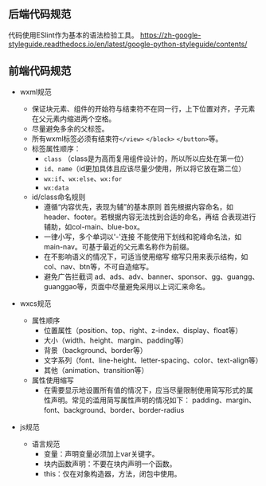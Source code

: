 ## 后端代码规范
代码使用ESlint作为基本的语法检验工具。
https://zh-google-styleguide.readthedocs.io/en/latest/google-python-styleguide/contents/

## 前端代码规范
- wxml规范
    -  保证块元素、组件的开始符与结束符不在同一行，上下位置对齐，子元素在父元素内缩进两个空格。 
   - 尽量避免多余的父标签。
   - 所有wxml标签必须有结束符`</view>` `</block>` `</button>`等。
  -  标签属性顺序：
		* `class` （class是为高而复用组件设计的，所以所以应处在第一位）
		* `id`、`name`（id更加具体且应该尽量少使用，所以将它放在第二位）
		* `wx:if`、`wx:else`、`wx:for`
		* `wx:data`
    - id/class命名规则
		 - 遵循“内容优先，表现为辅”的基本原则
		   首先根据内容命名，如header、footer。若根据内容无法找到合适的命名，再结 合表现进行辅助，如col-main、blue-box。
		 - 一律小写，多个单词以'-'连接
		  不能使用下划线和驼峰命名法，如main-nav。可基于最近的父元素名称作为前缀。
		 - 在不影响语义的情况下，可适当使用缩写
		  缩写只用来表示结构，如col、nav、btn等，不可自造缩写。
		 - 避免广告拦截词
		  ad、ads、adv、banner、sponsor、gg、guangg、guanggao等，页面中尽量避免采用以上词汇来命名。
				   
- wxcs规范
   - 属性顺序
	 - 位置属性（position、top、right、z-index、display、float等）
	 - 大小（width、height、margin、padding等）
     - 背景（background、border等）
	 - 文字系列（font、line-height、letter-spacing、color、text-align等）
	 - 其他（animation、transition等）
  - 属性使用缩写
       - 在需要显示地设置所有值的情况下，应当尽量限制使用简写形式的属性声明。常见的滥用简写属性声明的情况如下： padding、margin、font、background、border、border-radius
- js规范
  - 语言规范
     - 变量：声明变量必须加上var关键字。
     - 块内函数声明：不要在块内声明一个函数。
     -  this：仅在对象构造器，方法，闭包中使用。
